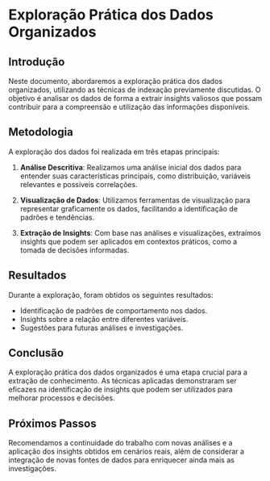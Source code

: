 # Exploração Prática dos Dados Organizados

## Introdução
Neste documento, abordaremos a exploração prática dos dados organizados, utilizando as técnicas de indexação previamente discutidas. O objetivo é analisar os dados de forma a extrair insights valiosos que possam contribuir para a compreensão e utilização das informações disponíveis.

## Metodologia
A exploração dos dados foi realizada em três etapas principais:

1. **Análise Descritiva**: Realizamos uma análise inicial dos dados para entender suas características principais, como distribuição, variáveis relevantes e possíveis correlações.

2. **Visualização de Dados**: Utilizamos ferramentas de visualização para representar graficamente os dados, facilitando a identificação de padrões e tendências.

3. **Extração de Insights**: Com base nas análises e visualizações, extraímos insights que podem ser aplicados em contextos práticos, como a tomada de decisões informadas.

## Resultados
Durante a exploração, foram obtidos os seguintes resultados:

- Identificação de padrões de comportamento nos dados.
- Insights sobre a relação entre diferentes variáveis.
- Sugestões para futuras análises e investigações.

## Conclusão
A exploração prática dos dados organizados é uma etapa crucial para a extração de conhecimento. As técnicas aplicadas demonstraram ser eficazes na identificação de insights que podem ser utilizados para melhorar processos e decisões.

## Próximos Passos
Recomendamos a continuidade do trabalho com novas análises e a aplicação dos insights obtidos em cenários reais, além de considerar a integração de novas fontes de dados para enriquecer ainda mais as investigações.